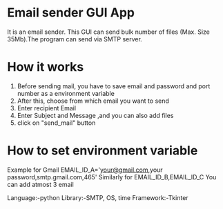 # Email sender GUI App
It is an email sender. This GUI can send bulk number of files (Max. Size 35Mb).The program can send via SMTP server.
# How it works
1. Before sending mail, you have to save email and password and port number as a environment variable
2. After this, choose from which email you want to send 
3. Enter recipient Email
3. Enter Subject and Message ,and you can also add files
4. click on "send_mail" button
# How to set environment variable
Example for Gmail
EMAIL_ID_A='your@gmail.com,your password,smtp.gmail.com,465'
Similarly for EMAIL_ID_B,EMAIL_ID_C
You can add atmost 3 email

Language:-python
Library:-SMTP, OS, time
Framework:-Tkinter


